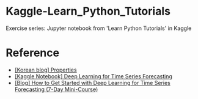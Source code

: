 # Kaggle-Learn_Python_Tutorials
Exercise series: Jupyter notebook from 'Learn Python Tutorials' in Kaggle   

# Reference
- [[Korean blog] Properties](https://dojang.io/mod/page/view.php?id=2476)   
- [[Kaggle Notebook] Deep Learning for Time Series Forecasting](https://www.kaggle.com/dimitreoliveira/deep-learning-for-time-series-forecasting)   
- [[Blog] How to Get Started with Deep Learning for Time Series Forecasting (7-Day Mini-Course)](https://machinelearningmastery.com/how-to-get-started-with-deep-learning-for-time-series-forecasting-7-day-mini-course/)
